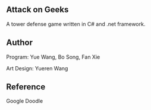 ## Attack on Geeks

A tower defense game written in C# and .net framework.

## Author

Program: Yue Wang, Bo Song, Fan Xie

Art Design: Yueren Wang

## Reference

Google Doodle
